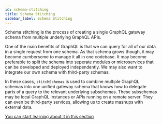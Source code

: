 ```yaml
---
id: schema-stitching
title: Schema Stitching
sidebar_label: Schema Stitching
---
```


Schema stitching is the process of creating a single GraphQL gateway schema from multiple underlying GraphQL APIs.

One of the main benefits of GraphQL is that we can query for all of our data in a single request from one schema. As that schema grows though, it may become cumbersome to manage it all in one codebase. It may become preferable to split the schema into seperate modules or microservices that can be developed and deployed independently. We may also want to integrate our own schema with third-party schemas.

In these cases, `stitchSchemas` is used to combine multiple GraphQL schemas into one unified gateway schema that knows how to delegate parts of a query to the relevant underlying subschemas. These subschemas may be local GraphQL instances or APIs running on a remote server. They can even be third-party services, allowing us to create mashups with external data.

[You can start learning about it in this section](/docs/stitch-combining-schemas)

